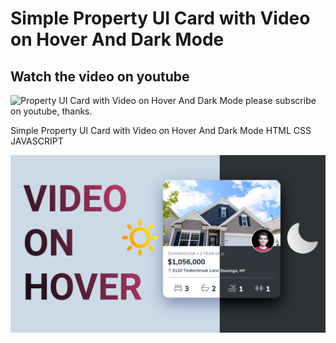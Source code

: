 # Simple Property UI Card with Video on Hover And Dark Mode

## Watch the video on youtube

![Property UI Card with Video on Hover And Dark Mode](https://www.youtube.com/watch?v=SGDbnIcjFNs)
please subscribe on youtube, thanks.

Simple Property UI Card with Video on Hover And Dark Mode HTML CSS JAVASCRIPT

![Property UI Card with Video on Hover And Dark Mode](/preview.png)
